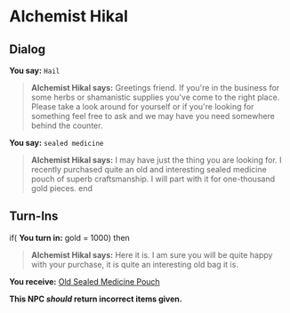 # Alchemist Hikal
## Dialog

**You say:** `Hail`



>**Alchemist Hikal says:** Greetings friend. If you're in the business for some herbs or shamanistic supplies you've come to the right place. Please take a look around for yourself or if you're looking for something feel free to ask and we may have you need somewhere behind the counter.

**You say:** `sealed medicine`



>**Alchemist Hikal says:** I may have just the thing you are looking for. I recently purchased quite an old and interesting sealed medicine pouch of superb craftsmanship. I will part with it for one-thousand gold pieces.
end

## Turn-Ins



if( **You turn in:** gold = 1000) then


>**Alchemist Hikal says:** Here it is. I am sure you will be quite happy with your purchase, it is quite an interesting old bag it is.


 **You receive:**  [Old Sealed Medicine Pouch](/item/10681) 

**This NPC *should* return incorrect items given.**





